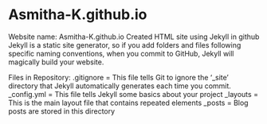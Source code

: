 # Asmitha-K.github.io

Website name: Asmitha-K.github.io
Created HTML site using Jekyll in github
Jekyll is a static site generator, so if you add folders and files following specific naming conventions, when you commit to GitHub, Jekyll will magically build your website.

Files in Repository: 
.gitignore = This file tells Git to ignore the ‘_site’ directory that Jekyll automatically generates each time you commit.
_config.yml = This file tells Jekyll some basics about your project
_layouts = This is the main layout file that contains repeated elements
_posts = Blog posts are stored in this directory

